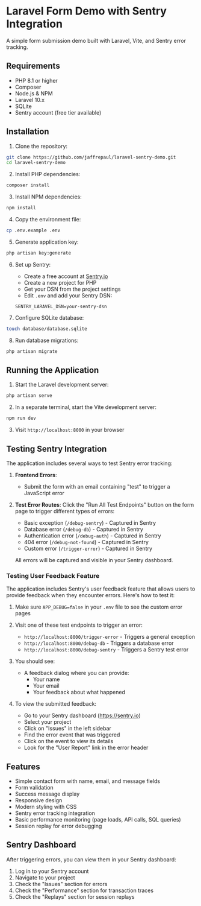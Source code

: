 # Laravel Form Demo with Sentry Integration

A simple form submission demo built with Laravel, Vite, and Sentry error tracking.

## Requirements

-   PHP 8.1 or higher
-   Composer
-   Node.js & NPM
-   Laravel 10.x
-   SQLite
-   Sentry account (free tier available)

## Installation

1. Clone the repository:

```bash
git clone https://github.com/jaffrepaul/laravel-sentry-demo.git
cd laravel-sentry-demo
```

2. Install PHP dependencies:

```bash
composer install
```

3. Install NPM dependencies:

```bash
npm install
```

4. Copy the environment file:

```bash
cp .env.example .env
```

5. Generate application key:

```bash
php artisan key:generate
```

6. Set up Sentry:

    - Create a free account at [Sentry.io](https://sentry.io)
    - Create a new project for PHP
    - Get your DSN from the project settings
    - Edit `.env` and add your Sentry DSN:

    ```env
    SENTRY_LARAVEL_DSN=your-sentry-dsn
    ```

7. Configure SQLite database:

```bash
touch database/database.sqlite
```

8. Run database migrations:

```bash
php artisan migrate
```

## Running the Application

1. Start the Laravel development server:

```bash
php artisan serve
```

2. In a separate terminal, start the Vite development server:

```bash
npm run dev
```

3. Visit `http://localhost:8000` in your browser

## Testing Sentry Integration

The application includes several ways to test Sentry error tracking:

1. **Frontend Errors**:

    - Submit the form with an email containing "test" to trigger a JavaScript error

2. **Test Error Routes**:
   Click the "Run All Test Endpoints" button on the form page to trigger different types of errors:

    - Basic exception (`/debug-sentry`) - Captured in Sentry
    - Database error (`/debug-db`) - Captured in Sentry
    - Authentication error (`/debug-auth`) - Captured in Sentry
    - 404 error (`/debug-not-found`) - Captured in Sentry
    - Custom error (`/trigger-error`) - Captured in Sentry

    All errors will be captured and visible in your Sentry dashboard.

### Testing User Feedback Feature

The application includes Sentry's user feedback feature that allows users to provide feedback when they encounter errors. Here's how to test it:

1. Make sure `APP_DEBUG=false` in your `.env` file to see the custom error pages
2. Visit one of these test endpoints to trigger an error:

    - `http://localhost:8000/trigger-error` - Triggers a general exception
    - `http://localhost:8000/debug-db` - Triggers a database error
    - `http://localhost:8000/debug-sentry` - Triggers a Sentry test error

3. You should see:

    - A feedback dialog where you can provide:
        - Your name
        - Your email
        - Your feedback about what happened

4. To view the submitted feedback:
    - Go to your Sentry dashboard (https://sentry.io)
    - Select your project
    - Click on "Issues" in the left sidebar
    - Find the error event that was triggered
    - Click on the event to view its details
    - Look for the "User Report" link in the error header

## Features

-   Simple contact form with name, email, and message fields
-   Form validation
-   Success message display
-   Responsive design
-   Modern styling with CSS
-   Sentry error tracking integration
-   Basic performance monitoring (page loads, API calls, SQL queries)
-   Session replay for error debugging

## Sentry Dashboard

After triggering errors, you can view them in your Sentry dashboard:

1. Log in to your Sentry account
2. Navigate to your project
3. Check the "Issues" section for errors
4. Check the "Performance" section for transaction traces
5. Check the "Replays" section for session replays
